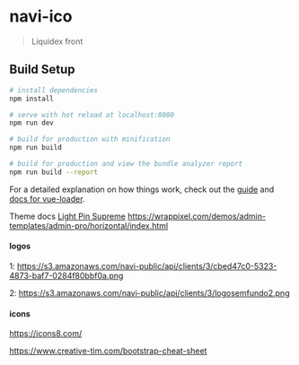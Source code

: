 # navi-ico

> Liquidex front

## Build Setup

``` bash
# install dependencies
npm install

# serve with hot reload at localhost:8080
npm run dev

# build for production with minification
npm run build

# build for production and view the bundle analyzer report
npm run build --report
```

For a detailed explanation on how things work, check out the [guide](http://vuejs-templates.github.io/webpack/) and [docs for vue-loader](http://vuejs.github.io/vue-loader).

Theme docs [Light Pin Supreme](http://light.pinsupreme.com/)
https://wrappixel.com/demos/admin-templates/admin-pro/horizontal/index.html

#### logos

1: https://s3.amazonaws.com/navi-public/api/clients/3/cbed47c0-5323-4873-baf7-0284f80bbf0a.png

2: https://s3.amazonaws.com/navi-public/api/clients/3/logosemfundo2.png

#### icons
https://icons8.com/

https://www.creative-tim.com/bootstrap-cheat-sheet